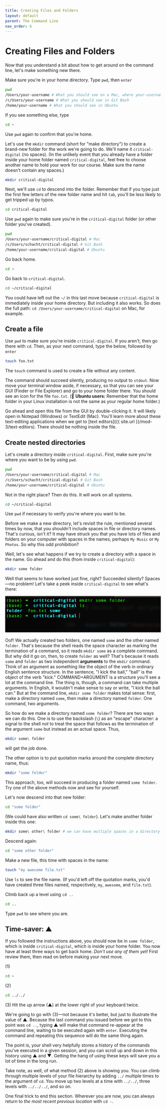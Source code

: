 ```yaml
---
title: Creating Files and Folders
layout: default
parent: The Command Line
nav_order: 6
---
```

# Creating Files and Folders

Now that you understand a bit about how to get around on the command line, let's make something new there.

Make sure you're in your home directory. Type `pwd`, then `enter`

```zsh
pwd
/Users/your-username # What you should see on a Mac, where your-username is your actual username
/c/Users/your-username # What you should see in Git Bash
/home/your-username # What you should see in Ubuntu
```
If you see something else, type

```zsh
cd ~
```
Use `pwd` again to confirm that you're home.

Let's use the `mkdir` command (short for "make directory") to create a brand-new folder for the work we're going to do. We'll name it `critical-digital` (no spaces). (In the unlikely event that you already have a folder inside your home folder named `critical-digital`, feel free to choose another name to hold your work for our course. Make sure the name doesn't contain any spaces.)

```zsh
mkdir critical-digital
```
Next, we'll use `cd` to descend into the folder. Remember that if you type just the first few letters of the new folder name and hit `tab`, you'll be less likely to get tripped up by typos.

```zsh
cd critical-digital
```

Use `pwd` again to make sure you're in the `critical-digital` folder (or other folder you've created).

```zsh
pwd
/Users/your-username/critical-digital # Mac
/c/Users/schacht/critical-digital # Git Bash
/home/your-username/critical-digital # Ubuntu
```
Go back home.

```zsh
cd ~
```
Go back to `critical-digital`.

```zsh
cd ~/critical-digital
```
You could have left out the `~/` in this last move because `critical-digital` is immediately inside your home directory. But including it also works. So does the full path: `cd /Users/your-username/critical-digital` on Mac, for example.

## Create a file

Use `pwd` to make sure you're inside `critical-digital`. If you aren't, then go there with `cd`. Then, as your next command, type the below, followed by `enter`

```zsh
touch foo.txt
```
The `touch` command is used to create a file without any content. 

The command should succeed silently, producing no output to `stdout`. Now move your terminal window aside, if necessary, so that you can see your GUI (Finder or File Explorer)
and go to your home folder there. You should see an icon for the file `foo.txt`. (&#x1f427; **Ubuntu users:** Remember that the home folder in your Linux installation is not the same as your regular home folder.)

Go ahead and open this file from the GUI by double-clicking it.  It will likely open in Notepad (Windows) or TextEdit (Mac). You'll learn more about these text-editing applications when we get to [text editors]({{ site.url }}/mod-3/text-editors). There should be nothing inside the file.

## Create nested directories

Let's create a directory inside `critical-digital`. First, make sure you're where you want to be by using `pwd`.

```zsh
pwd
/Users/your-username/critical-digital # Mac
/c/Users/schacht/critical-digital # Git Bash
/home/your-username/critical-digital # Ubuntu
```
Not in the right place? Then do this. It will work on all systems.

```zsh
cd ~/critical-digital
```
Use `pwd` if necessary to verify you're where you want to be.

Before we make a new directory, let's revisit the rule, mentioned several times by now, that you shouldn't include spaces in file or directory names. That's curious, isn't it? It may have struck you that you have lots of files and folders on your computer with spaces in the names, perhaps `My Music` or `My Photos`. So why this odd prohibition?

Well, let's see what happens if we try to create a directory with a space in the name. Go ahead and do this (from inside `critical-digital`):

```zsh
mkdir some folder
```
Well that seems to have worked just fine, right? Succeeded silently? Spaces&mdash;no problem! Let's take a peek inside `critical-digital` to see what's there:

![List of files and folder inside a folder at command line](../assets/some-folder.png)

Oof! We actually created two folders, one named `some` and the other named `folder`. That's because the shell reads the space character as marking the termination of a command, so it reads `mkdir some` as a complete command. But why did it go on, then, to create `folder` as well? That's because it reads `some` and `folder` as two independent **arguments** to the `mkdir` command. Think of an argument as something like the object of the verb in ordinary English sentence structure. In the sentence, "I kick the ball," "ball" is the object of the verb "kick." COMMAND+ARGUMENT is a structure you'll see a lot at the command line. The thing is, though, a command can take multiple arguments. In English, it wouldn't make sense to say or write, "I kick the ball can." But at the command line, `mkdir some folder` makes total sense: first, make a directory named `some`, then make a directory named `folder`. One command, two arguments.

So how do we make a directory named `some folder`? There are two ways we can do this. One is to use the backslash (`\`) as an "escape" character: a signal to the shell *not* to treat the space that follows as the termination of the argument `some` but instead as an actual space. Thus,

```zsh
mkdir some\ folder
```
will get the job done.

The other option is to put quotation marks around the complete directory name, thus:

```zsh
mkdir "some folder"
```
This approach, too, will succeed in producing a folder named `some folder`. Try one of the above methods now and see for yourself.

Let's now descend into that new folder:

```zsh
cd "some folder"
```
(We could have also written `cd some\ folder`). Let's make another folder inside this one:

```zsh
mkdir some\ other\ folder # we can have multiple spaces in a directory or file name
```
Descend again:

```zsh
cd "some other folder"
```
Make a new file, this time with spaces in the name:

```zsh
touch "my awesome file.txt"
```
Use `ls` to see the file name. (If you'd left off the quotation marks, you'd have created three files named, respectively, `my`, `awesome`, and `file.txt`).

Climb back up a level using `cd ..`

```zsh
cd ..
```
Type `pwd` to see where you are.

## Time-saver: &#x25b2;

If you followed the instructions above, you should now be in `some folder`, which is inside `critical-digital`, which is inside your home folder. You now have at least three ways to get back home. *Don't use any of them yet!* First review them, then read on before making your next move.

(1)
```zsh
cd ~
```
(2)
```zsh
cd ../../
```
(3)
Hit the up arrow (&#x25b2;) at the lower right of your keyboard twice.

We're going to go with (3)&mdash;not because it's better, but just to illustrate the value of &#x25b2;. Because the last command you issued before we got to this point was `cd ..`, typing &#x25b2; will make that command re-appear at the command line, waiting to be executed again with `enter`. Executing the command and repeating this sequence will do the same thing again.

The point is, your shell very helpfully stores a history of the commands you've executed in a given session, and you can scroll up and down in this history using &#x25b2; and &#x25bc;. Getting the hang of using these keys will save you a lot of time in the long run.

Take note, as well, of what method (2) above is showing you. You can climb through multiple levels of your file hierarchy by adding `../` multiple times to the argument of `cd`. You move up two levels at a time with `../../`, three levels with `../../../`, and so on.

One final trick to end this section. Wherever you are now, you can always return to *the most recent previous location* with `cd -`.